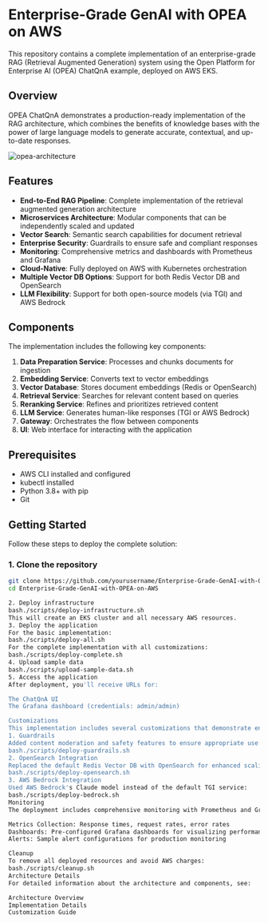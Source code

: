 # Enterprise-Grade GenAI with OPEA on AWS

This repository contains a complete implementation of an enterprise-grade RAG (Retrieval Augmented Generation) system using the Open Platform for Enterprise AI (OPEA) ChatQnA example, deployed on AWS EKS.

## Overview

OPEA ChatQnA demonstrates a production-ready implementation of the RAG architecture, which combines the benefits of knowledge bases with the power of large language models to generate accurate, contextual, and up-to-date responses.

![opea-architecture](https://github.com/user-attachments/assets/5f06b799-e68f-4756-b2ae-2c04582af845)


## Features

- **End-to-End RAG Pipeline**: Complete implementation of the retrieval augmented generation architecture
- **Microservices Architecture**: Modular components that can be independently scaled and updated
- **Vector Search**: Semantic search capabilities for document retrieval
- **Enterprise Security**: Guardrails to ensure safe and compliant responses
- **Monitoring**: Comprehensive metrics and dashboards with Prometheus and Grafana
- **Cloud-Native**: Fully deployed on AWS with Kubernetes orchestration
- **Multiple Vector DB Options**: Support for both Redis Vector DB and OpenSearch
- **LLM Flexibility**: Support for both open-source models (via TGI) and AWS Bedrock

## Components

The implementation includes the following key components:

1. **Data Preparation Service**: Processes and chunks documents for ingestion
2. **Embedding Service**: Converts text to vector embeddings
3. **Vector Database**: Stores document embeddings (Redis or OpenSearch)
4. **Retrieval Service**: Searches for relevant content based on queries
5. **Reranking Service**: Refines and prioritizes retrieved content
6. **LLM Service**: Generates human-like responses (TGI or AWS Bedrock)
7. **Gateway**: Orchestrates the flow between components
8. **UI**: Web interface for interacting with the application

## Prerequisites

- AWS CLI installed and configured
- kubectl installed
- Python 3.8+ with pip
- Git

## Getting Started

Follow these steps to deploy the complete solution:

### 1. Clone the repository

```bash
git clone https://github.com/yourusername/Enterprise-Grade-GenAI-with-OPEA-on-AWS.git
cd Enterprise-Grade-GenAI-with-OPEA-on-AWS

2. Deploy infrastructure
bash./scripts/deploy-infrastructure.sh
This will create an EKS cluster and all necessary AWS resources.
3. Deploy the application
For the basic implementation:
bash./scripts/deploy-all.sh
For the complete implementation with all customizations:
bash./scripts/deploy-complete.sh
4. Upload sample data
bash./scripts/upload-sample-data.sh
5. Access the application
After deployment, you'll receive URLs for:

The ChatQnA UI
The Grafana dashboard (credentials: admin/admin)

Customizations
This implementation includes several customizations that demonstrate enterprise capabilities:
1. Guardrails
Added content moderation and safety features to ensure appropriate use:
bash./scripts/deploy-guardrails.sh
2. OpenSearch Integration
Replaced the default Redis Vector DB with OpenSearch for enhanced scaling and features:
bash./scripts/deploy-opensearch.sh
3. AWS Bedrock Integration
Used AWS Bedrock's Claude model instead of the default TGI service:
bash./scripts/deploy-bedrock.sh
Monitoring
The deployment includes comprehensive monitoring with Prometheus and Grafana:

Metrics Collection: Response times, request rates, error rates
Dashboards: Pre-configured Grafana dashboards for visualizing performance
Alerts: Sample alert configurations for production monitoring

Cleanup
To remove all deployed resources and avoid AWS charges:
bash./scripts/cleanup.sh
Architecture Details
For detailed information about the architecture and components, see:

Architecture Overview
Implementation Details
Customization Guide
